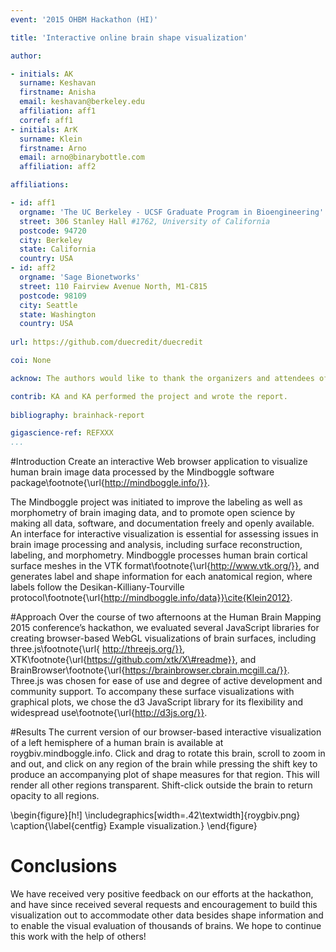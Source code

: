 ```yaml
---
event: '2015 OHBM Hackathon (HI)'

title: 'Interactive online brain shape visualization'  

author:

- initials: AK
  surname: Keshavan
  firstname: Anisha
  email: keshavan@berkeley.edu
  affiliation: aff1
  corref: aff1
- initials: ArK
  surname: Klein
  firstname: Arno
  email: arno@binarybottle.com 
  affiliation: aff2

affiliations: 

- id: aff1
  orgname: 'The UC Berkeley - UCSF Graduate Program in Bioengineering'
  street: 306 Stanley Hall #1762, University of California
  postcode: 94720
  city: Berkeley
  state: California
  country: USA
- id: aff2
  orgname: 'Sage Bionetworks'
  street: 110 Fairview Avenue North, M1-C815
  postcode: 98109
  city: Seattle
  state: Washington
  country: USA
  
url: https://github.com/duecredit/duecredit

coi: None

acknow: The authors would like to thank the organizers and attendees of the 2015 OHBM Hackathon. This project is supported in part by a grant from the NSF (award 1429999).

contrib: KA and KA performed the project and wrote the report.
  
bibliography: brainhack-report

gigascience-ref: REFXXX
...
```


#Introduction
Create an interactive Web browser application to visualize human brain image data processed by the Mindboggle software package\footnote{\url{http://mindboggle.info/}}.

The Mindboggle project was initiated to improve the labeling as well as morphometry of brain imaging data, and to promote open science by making all data, software, and documentation freely and openly available. An interface for interactive visualization is essential for assessing issues in brain image processing and analysis, including surface reconstruction, labeling, and morphometry. Mindboggle processes human brain cortical surface meshes in the VTK format\footnote{\url{http://www.vtk.org/}}, and generates label and shape information for each anatomical region, where labels follow the Desikan-Killiany-Tourville protocol\footnote{\url{http://mindboggle.info/data}}\cite{Klein2012}.

#Approach
Over the course of two afternoons at the Human Brain Mapping 2015 conference’s hackathon, we evaluated several JavaScript libraries for creating browser-based WebGL visualizations of brain surfaces, including three.js\footnote{\url{ http://threejs.org/}}, XTK\footnote{\url{https://github.com/xtk/X\#readme}}, and BrainBrowser\footnote{\url{https://brainbrowser.cbrain.mcgill.ca/}}. Three.js was chosen for ease of use and degree of active development and community support. To accompany these surface visualizations with graphical plots, we chose the d3 JavaScript library for its flexibility and widespread use\footnote{\url{http://d3js.org/}}.

#Results
The current version of our browser-based interactive visualization of a left hemisphere of a human brain is available at roygbiv.mindboggle.info. Click and drag to rotate this brain, scroll to zoom in and out, and click on any region of the brain while pressing the shift key to produce an accompanying plot of shape measures for that region. This will render all other regions transparent. Shift-click outside the brain to return opacity to all regions.

\begin{figure}[h!]
  \includegraphics[width=.42\textwidth]{roygbiv.png}
  \caption{\label{centfig} Example visualization.}
\end{figure}

# Conclusions
We have received very positive feedback on our efforts at the hackathon, and have since received several requests and encouragement to build this visualization out to accommodate other data besides shape information and to enable the visual evaluation of thousands of brains. We hope to continue this work with the help of others!
